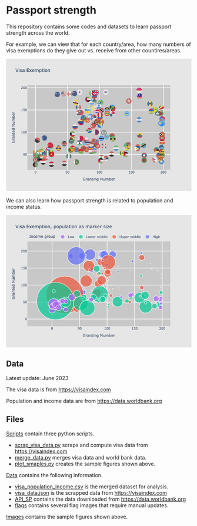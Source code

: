 # Passport strength

This repository contains some codes and datasets to learn passport strength across the world.

For example, we can view that for each country/area, how many numbers of visa exemptions do they give out vs. receive from other countires/areas.

![sample1](images/sample1_flags.png)

We can also learn how passport strength is related to population and income status.

![sample2](images/sample2_population_and_income_group.png)

## Data

Latest update: June 2023

The visa data is from https://visaindex.com

Population and income data are from https://data.worldbank.org

## Files

[Scripts](scripts/) contain three python scripts.
- [scrap_visa_data.py](scripts/scrap_visa_data.py) scraps and compute visa data from https://visaindex.com
- [merge_data.py](scripts/merge_data.py) merges visa data and world bank data.
- [plot_smaples.py](scripts/plot_samples.py) creates the sample figures shown above.

[Data](data/) contains the following information.
- [visa_population_income.csv](data/visa_population_income.csv) is the merged dataset for analysis.
- [visa_data.json](data/visa_data.json) is the scrapped data from https://visaindex.com
- [API_SP](data/API_SP/) contains the data downloaded from https://data.worldbank.org
- [flags](data/flags/) contains several flag images that require manual updates.

[Images](images/) contains the sample figures shown above.